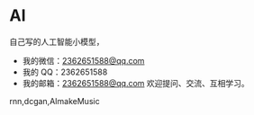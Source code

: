 # AI
自己写的人工智能小模型，

- 我的微信：2362651588@qq.com
- 我的 QQ：2362651588
- 我的邮箱：2362651588@qq.com
欢迎提问、交流、互相学习。

rnn,dcgan,AImakeMusic
